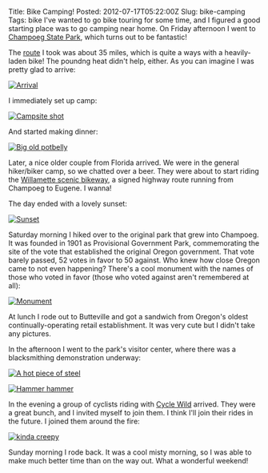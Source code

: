 Title: Bike Camping!
Posted: 2012-07-17T05:22:00Z
Slug: bike-camping
Tags:
    bike
I've wanted to go bike touring for some time, and I figured a good starting place was to go camping near home. On Friday afternoon I went to [Champoeg State Park](http://www.oregonstateparks.org/park_113.php/), which turns out to be fantastic!

The [route](http://www.bikely.com/maps/bike-path/Portland-to-Champoeg-State-Park-Route-A) I took was about 35 miles, which is quite a ways with a heavily-laden bike! The poundng heat didn't help, either. As you can imagine I was pretty glad to arrive:

[![Arrival](http://cdn.andrewlorente.com/Arrival_thumb.jpg)](http://cdn.andrewlorente.com/Arrival_thumb.jpg)

I immediately set up camp:

[![Campsite shot](http://cdn.andrewlorente.com/Campsite1_thumb.jpg)](http://cdn.andrewlorente.com/Campsite1.jpg)

And started making dinner:

[![Big old potbelly](http://cdn.andrewlorente.com/MakingDinner_thumb.jpg)](http://cdn.andrewlorente.com/MakingDinner.jpg)

Later, a nice older couple from Florida arrived. We were in the general hiker/biker camp, so we chatted over a beer. They were about to start riding the [Willamette scenic bikeway](http://rideoregonride.com/inspiration/itineraries/scenic-bikeways-a-unique-way-to-see-the-state/), a signed highway route running from Champoeg to Eugene. I wanna!

The day ended with a lovely sunset:

[![Sunset](http://cdn.andrewlorente.com/Sunset_thumb.jpg)](http://cdn.andrewlorente.com/Sunset.jpg)

Saturday morning I hiked over to the original park that grew into Champoeg. It was founded in 1901 as Provisional Government Park, commemorating the site of the vote that established the original Oregon government. That vote barely passed, 52 votes in favor to 50 against. Who knew how close Oregon came to not even happening? There's a cool monument with the names of those who voted in favor (those who voted against aren't remembered at all):

[![Monument](http://cdn.andrewlorente.com/Monument_thumb.jpg)](http://cdn.andrewlorente.com/Monument.jpg)

At lunch I rode out to Butteville and got a sandwich from Oregon's oldest continually-operating retail establishment. It was very cute but I didn't take any pictures.

In the afternoon I went to the park's visitor center, where there was a blacksmithing demonstration underway:

[![A hot piece of steel](http://cdn.andrewlorente.com/Blacksmith1_thumb.jpg)](http://cdn.andrewlorente.com/Blacksmith1.jpg)

[![Hammer hammer](http://cdn.andrewlorente.com/Blacksmith2_thumb.jpg)](http://cdn.andrewlorente.com/Blacksmith2.jpg)

In the evening a group of cyclists riding with [Cycle Wild](http://www.cyclewild.org/) arrived. They were a great bunch, and I invited myself to join them. I think I'll join their rides in the future. I joined them around the fire:

[![kinda creepy](http://cdn.andrewlorente.com/Fireside_thumb.jpg)](http://cdn.andrewlorente.com/Fireside.jpg)

Sunday morning I rode back. It was a cool misty morning, so I was able to make much better time than on the way out. What a wonderful weekend!

